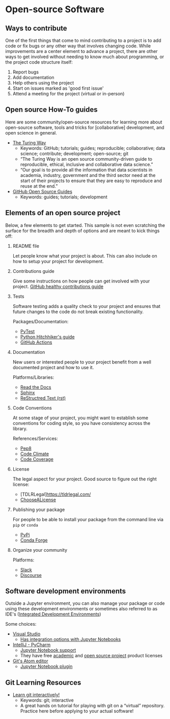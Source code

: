 # Open-source Software

## Ways to contribute
One of the first things that come to mind contributing to a project is to add code
or fix bugs or any other way that involves changing code. While improvements
are a center element to advance a project, there are other ways to get involved
without needing to know much about programming, or the project code structure
itself:

1. Report bugs
1. Add documentation
1. Help others using the project
1. Start on issues marked as 'good first issue'
1. Attend a meeting for the project (virtual or in-person)

## Open source How-To guides

Here are some community/open-source resources for learning more about
open-source software, tools and tricks for \[collaborative\] development,
and open science in general.

- [The Turing Way](https://the-turing-way.netlify.app/welcome.html)
   - Keywords: GitHub; tutorials; guides; reproducible; collaborative; data science; contribute; development; open-source; git
   - “The Turing Way is an open source community-driven guide to reproducible, ethical, inclusive and collaborative data science.”
   - “Our goal is to provide all the information that data scientists in academia, industry, government and the third sector need at the start of their projects to ensure that they are easy to reproduce and reuse at the end.”
- [GitHub Open Source Guides](https://opensource.guide/)
   - Keywords: guides; tutorials; development
    
## Elements of an open source project

Below, a few elements to get started. This sample is not even scratching the
surface for the breadth and depth of options and are meant to kick things off: 

1. README file
   
   Let people know what your project is about. This can also include on how to
   setup your project for development.

1. Contributions guide
   
   Give some instructions on how people can get involved with your project.
   [GitHub healthy contributions guide](https://docs.github.com/en/communities/setting-up-your-project-for-healthy-contributions)

1. Tests

   Software testing adds a quality check to your project and ensures that
   future changes to the code do not break existing functionality.
   
   Packages/Documentation:
   * [PyTest](https://docs.pytest.org/en/latest/)
   * [Python Hitchhiker's guide](https://docs.python-guide.org/writing/tests/)
   * [GitHub Actions](https://github.com/features/actions)
   
1. Documentation

   New users or interested people to your project benefit from a well documented
   project and how to use it.
   
   Platforms/Libraries:
   * [Read the Docs](https://readthedocs.org)
   * [Sphinx](https://www.sphinx-doc.org/en/master/)
   * [ReStructred Text (rst)](https://docutils.sourceforge.io/rst.html)

1. Code Conventions

   At some stage of your project, you might want to establish some conventions
   for coding style, so you have consistency across the library.
   
   References/Services:
   * [Pep8](https://pep8.org/)
   * [Code Climate](https://codeclimate.com/quality/)
   * [Code Coverage](https://about.codecov.io/)
   
1. License

   The legal aspect for your project.
   Good source to figure out the right license:
   * [TDLRLegal]https://tldrlegal.com/
   * [ChooseALicense](https://choosealicense.com/)

1. Publishing your package

   For people to be able to install your package from the command line via `pip`
   or `conda`
   * [PyPi](https://pypi.org/)
   * [Conda Forge](https://conda-forge.org)
   
1. Organize your community

   Platforms:
   * [Slack](https://slack.com/)
   * [Discourse](https://www.discourse.org/)

## Software development environments
   
   Outside a Jupyter environment, you can also manage your package or code using
   these development environments or sometimes also referred to as IDE's
   ([Integrated Development Environments](https://en.wikipedia.org/wiki/Integrated_development_environment))

   Some choices:
   * [Visual Studio](https://visualstudio.microsoft.com/)
     * [Has integration options with Jupyter Notebooks](https://code.visualstudio.com/docs/datascience/jupyter-notebooks)
   * [IntelliJ - PyCharm](https://www.jetbrains.com/pycharm/)
      * [Jupyter Notebook support](https://www.jetbrains.com/help/pycharm/jupyter-notebook-support.html)
      * They have free [academic](https://www.jetbrains.com/community/education/#students) and 
        [open source project](https://www.jetbrains.com/community/opensource/#support) product licenses
   * [Git's Atom editor](https://atom.io/)
      * [Jupyter Notebook plugin](https://atom.io/packages/jupyter-notebook)
    
## Git Learning Resources
- [Learn git interactively!](https://learngitbranching.js.org/)
   - Keywords: git; interactive
   - A great hands on tutorial for playing with git on a “virtual” repository. 
     Practice here before applying to your actual software!
